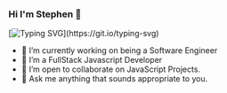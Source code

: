 ### Hi I'm Stephen  👋

[![Typing SVG](https://readme-typing-svg.demolab.com?font=Fira+Code&pause=1000&width=435&lines=Welcome+To+My+GitHub+Account;I+Love+Learning+New+Things.)](https://git.io/typing-svg)

- 🔭 I’m currently working on being a Software Engineer
- 🌱 I’m a FullStack Javascript Developer
- 👯 I’m open to collaborate on JavaScript Projects.
- 💬 Ask me anything that sounds appropriate to you.
